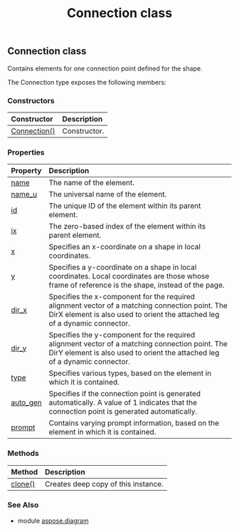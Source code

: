 ﻿---
title: Connection class
second_title: Aspose.Diagram for Python via .NET API References
description: 
type: docs
weight: 380
url: /python-net/aspose.diagram/connection/
is_root: false
---

## Connection class

Contains elements for one connection point defined for the shape.



The Connection type exposes the following members:

### Constructors
| Constructor | Description |
| :- | :- |
| [Connection()](/diagram/python-net/aspose.diagram/connection/__init__/#) | Constructor. |


### Properties
| Property | Description |
| :- | :- |
| [name](/diagram/python-net/aspose.diagram/connection/name) | The name of the element. |
| [name_u](/diagram/python-net/aspose.diagram/connection/name_u) | The universal name of the element. |
| [id](/diagram/python-net/aspose.diagram/connection/id) | The unique ID of the element within its parent element. |
| [ix](/diagram/python-net/aspose.diagram/connection/ix) | The zero-based index of the element within its parent element. |
| [x](/diagram/python-net/aspose.diagram/connection/x) | Specifies an x-coordinate on a shape in local coordinates. |
| [y](/diagram/python-net/aspose.diagram/connection/y) | Specifies a y-coordinate on a shape in local coordinates. Local coordinates are those whose frame of reference is the shape, instead of the page. |
| [dir_x](/diagram/python-net/aspose.diagram/connection/dir_x) | Specifies the x-component for the required alignment vector of a matching connection point. The DirX element is also used to orient the attached leg of a dynamic connector. |
| [dir_y](/diagram/python-net/aspose.diagram/connection/dir_y) | Specifies the y-component for the required alignment vector of a matching connection point. The DirY element is also used to orient the attached leg of a dynamic connector. |
| [type](/diagram/python-net/aspose.diagram/connection/type) | Specifies various types, based on the element in which it is contained. |
| [auto_gen](/diagram/python-net/aspose.diagram/connection/auto_gen) | Specifies if the connection point is generated automatically. A value of 1 indicates that the connection point is generated automatically. |
| [prompt](/diagram/python-net/aspose.diagram/connection/prompt) | Contains varying prompt information, based on the element in which it is contained. |


### Methods
| Method | Description |
| :- | :- |
| [clone()](/diagram/python-net/aspose.diagram/connection/clone/#) | Creates deep copy of this instance. |


### See Also

* module [aspose.diagram](../)
